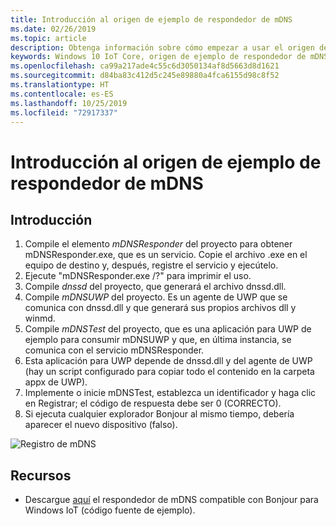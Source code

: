 ```yaml
---
title: Introducción al origen de ejemplo de respondedor de mDNS
ms.date: 02/26/2019
ms.topic: article
description: Obtenga información sobre cómo empezar a usar el origen de ejemplo de respondedor de mDNS.
keywords: Windows 10 IoT Core, origen de ejemplo de respondedor de mDNS
ms.openlocfilehash: ca99a217ade4c55c6d3050134af8d5663d8d1621
ms.sourcegitcommit: d84ba83c412d5c245e89880a4fca6155d98c8f52
ms.translationtype: HT
ms.contentlocale: es-ES
ms.lasthandoff: 10/25/2019
ms.locfileid: "72917337"
---
```

# <a name="getting-started-with-mdns-responder-sample-source"></a>Introducción al origen de ejemplo de respondedor de mDNS

## <a name="getting-started"></a>Introducción

1.  Compile el elemento *mDNSResponder* del proyecto para obtener mDNSResponder.exe, que es un servicio. Copie el archivo .exe en el equipo de destino y, después, registre el servicio y ejecútelo.
2. Ejecute "mDNSResponder.exe /?" para imprimir el uso.
3.  Compile *dnssd* del proyecto, que generará el archivo dnssd.dll.
4.  Compile *mDNSUWP* del proyecto. Es un agente de UWP que se comunica con dnssd.dll y que generará sus propios archivos dll y winmd.
5.  Compile *mDNSTest* del proyecto, que es una aplicación para UWP de ejemplo para consumir mDNSUWP y que, en última instancia, se comunica con el servicio mDNSResponder.
6.  Esta aplicación para UWP depende de dnssd.dll y del agente de UWP (hay un script configurado para copiar todo el contenido en la carpeta appx de UWP).
7.  Implemente o inicie mDNSTest, establezca un identificador y haga clic en Registrar; el código de respuesta debe ser 0 (CORRECTO).
8.  Si ejecuta cualquier explorador Bonjour al mismo tiempo, debería aparecer el nuevo dispositivo (falso).

![Registro de mDNS](media/mDNS/mDNS1.png)

## <a name="resources"></a>Recursos

* Descargue [aquí](https://go.microsoft.com/fwlink/?linkid=2077676) el respondedor de mDNS compatible con Bonjour para Windows IoT (código fuente de ejemplo).

